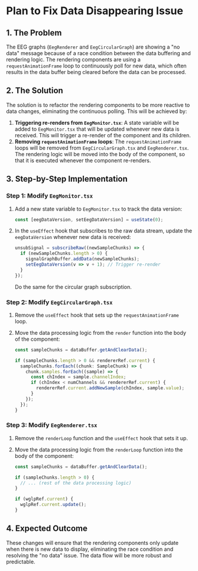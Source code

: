 # Plan to Fix Data Disappearing Issue

## 1. The Problem

The EEG graphs (`EegRenderer` and `EegCircularGraph`) are showing a "no data" message because of a race condition between the data buffering and rendering logic. The rendering components are using a `requestAnimationFrame` loop to continuously poll for new data, which often results in the data buffer being cleared before the data can be processed.

## 2. The Solution

The solution is to refactor the rendering components to be more reactive to data changes, eliminating the continuous polling. This will be achieved by:

1.  **Triggering re-renders from `EegMonitor.tsx`**: A state variable will be added to `EegMonitor.tsx` that will be updated whenever new data is received. This will trigger a re-render of the component and its children.
2.  **Removing `requestAnimationFrame` loops**: The `requestAnimationFrame` loops will be removed from `EegCircularGraph.tsx` and `EegRenderer.tsx`. The rendering logic will be moved into the body of the component, so that it is executed whenever the component re-renders.

## 3. Step-by-Step Implementation

### Step 1: Modify `EegMonitor.tsx`

1.  Add a new state variable to `EegMonitor.tsx` to track the data version:

    ```typescript
    const [eegDataVersion, setEegDataVersion] = useState(0);
    ```

2.  In the `useEffect` hook that subscribes to the raw data stream, update the `eegDataVersion` whenever new data is received:

    ```typescript
    unsubSignal = subscribeRaw((newSampleChunks) => {
      if (newSampleChunks.length > 0) {
        signalGraphBuffer.addData(newSampleChunks);
        setEegDataVersion(v => v + 1); // Trigger re-render
      }
    });
    ```

    Do the same for the circular graph subscription.

### Step 2: Modify `EegCircularGraph.tsx`

1.  Remove the `useEffect` hook that sets up the `requestAnimationFrame` loop.
2.  Move the data processing logic from the `render` function into the body of the component:

    ```typescript
    const sampleChunks = dataBuffer.getAndClearData();

    if (sampleChunks.length > 0 && rendererRef.current) {
      sampleChunks.forEach((chunk: SampleChunk) => {
        chunk.samples.forEach((sample) => {
          const chIndex = sample.channelIndex;
          if (chIndex < numChannels && rendererRef.current) {
            rendererRef.current.addNewSample(chIndex, sample.value);
          }
        });
      });
    }
    ```

### Step 3: Modify `EegRenderer.tsx`

1.  Remove the `renderLoop` function and the `useEffect` hook that sets it up.
2.  Move the data processing logic from the `renderLoop` function into the body of the component:

    ```typescript
    const sampleChunks = dataBuffer.getAndClearData();

    if (sampleChunks.length > 0) {
      // ... (rest of the data processing logic)
    }

    if (wglpRef.current) {
      wglpRef.current.update();
    }
    ```

## 4. Expected Outcome

These changes will ensure that the rendering components only update when there is new data to display, eliminating the race condition and resolving the "no data" issue. The data flow will be more robust and predictable.